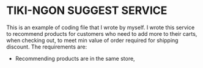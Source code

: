 # TIKI-NGON SUGGEST SERVICE

This is an example of coding file that I wrote by myself. 
I wrote this service to recommend products for customers who need to add more to their carts, when checking out, to meet min value of order required for shipping discount.
The requirements are:
- Recommending products are in the same store, 
